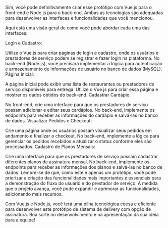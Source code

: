 Sim, você pode definitivamente criar esse protótipo com Vue.js para o front-end e Node.js para o back-end. Ambas as tecnologias são adequadas para desenvolver as interfaces e funcionalidades que você mencionou.

Aqui está uma visão geral de como você pode abordar cada uma das interfaces:

Login e Cadastro:

Utilize o Vue.js para criar páginas de login e cadastro, onde os usuários e prestadores de serviço podem se registrar e fazer login na plataforma.
No back-end (Node.js), você precisará implementar a lógica para autenticação e armazenamento de informações de usuário no banco de dados (MySQL).
Página Inicial:

A página inicial pode exibir uma lista de restaurantes ou prestadores de serviço disponíveis para entrega.
Utilize o Vue.js para criar essa página e mostrar os dados obtidos do back-end.
Cadastrar Cardápio:

No front-end, crie uma interface para que os prestadores de serviço possam adicionar e editar seus cardápios.
No back-end, implemente os endpoints para receber as informações do cardápio e salvá-las no banco de dados.
Visualizar Pedidos e Checkout:

Crie uma página onde os usuários possam visualizar seus pedidos em andamento e finalizar o checkout.
No back-end, implemente a lógica para gerenciar os pedidos recebidos e atualizar o status conforme eles são processados.
Cadastro de Planos Mensais:

Crie uma interface para que os prestadores de serviço possam cadastrar diferentes planos de assinatura mensal.
No back-end, implemente os endpoints para receber as informações dos planos e salvá-las no banco de dados.
Lembre-se de que, como este é apenas um protótipo, você pode priorizar a criação das funcionalidades mais importantes e essenciais para a demonstração do fluxo do usuário e do prestador de serviço. À medida que o projeto avança, você pode expandir e aprimorar as funcionalidades, adicionando mais recursos.

Com Vue.js e Node.js, você terá uma pilha tecnológica coesa e eficiente para desenvolver este protótipo de sistema de delivery com opção de assinatura. Boa sorte no desenvolvimento e na apresentação da sua ideia para a equipe!
